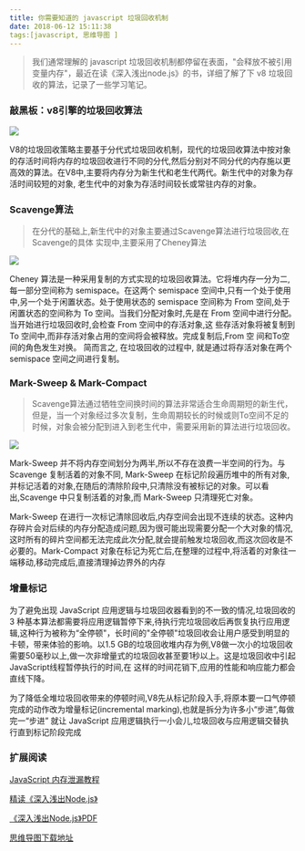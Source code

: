 ```yaml
---
title: 你需要知道的 javascript 垃圾回收机制
date: 2018-06-12 15:11:38
tags:[javascript, 思维导图 ]
---
```


>我们通常理解的 javascript 垃圾回收机制都停留在表面，"会释放不被引用变量内存"，最近在读《深入浅出node.js》的书，详细了解了下 v8 垃圾回收的算法，记录了一些学习笔记。


### 敲黑板：v8引擎的垃圾回收算法


![](https://user-gold-cdn.xitu.io/2018/6/12/163f306c4254c932?w=1064&h=492&f=jpeg&s=114417)

V8的垃圾回收策略主要基于分代式垃圾回收机制，现代的垃圾回收算法中按对象的存活时间将内存的垃圾回收进行不同的分代,然后分别对不同分代的内存施以更高效的算法。在V8中,主要将内存分为新生代和老生代两代。新生代中的对象为存活时间较短的对象, 老生代中的对象为存活时间较长或常驻内存的对象。

### Scavenge算法


>在分代的基础上,新生代中的对象主要通过Scavenge算法进行垃圾回收,在Scavenge的具体 实现中,主要采用了Cheney算法

![](https://user-gold-cdn.xitu.io/2018/6/12/163f30742b0bf065?w=1130&h=568&f=jpeg&s=175952)

Cheney 算法是一种采用复制的方式实现的垃圾回收算法。它将堆内存一分为二,每一部分空间称为 semispace。在这两个 semispace 空间中,只有一个处于使用中,另一个处于闲置状态。处于使用状态的 semispace 空间称为 From 空间,处于闲置状态的空间称为 To 空间。当我们分配对象时,先是在 From 空间中进行分配。当开始进行垃圾回收时,会检查 From 空间中的存活对象,这 些存活对象将被复制到 To 空间中,而非存活对象占用的空间将会被释放。完成复制后,From 空 间和To空间的角色发生对换。 简而言之, 在垃圾回收的过程中, 就是通过将存活对象在两个 semispace 空间之间进行复制。


### Mark-Sweep & Mark-Compact

>Scavenge算法通过牺牲空间换时间的算法非常适合生命周期短的新生代，但是，当一个对象经过多次复制，生命周期较长的时候或则To空间不足的时候，对象会被分配到进入到老生代中，需要采用新的算法进行垃圾回收。

![](https://user-gold-cdn.xitu.io/2018/6/12/163f307747161f7d?w=1175&h=609&f=jpeg&s=184055)

Mark-Sweep 并不将内存空间划分为两半,所以不存在浪费一半空间的行为。与 Scavenge 复制活着的对象不同, Mark-Sweep 在标记阶段遍历堆中的所有对象,并标记活着的对象,在随后的清除阶段中,只清除没有被标记的对象。可以看出,Scavenge 中只复制活着的对象,而 Mark-Sweep 只清理死亡对象。

Mark-Sweep 在进行一次标记清除回收后,内存空间会出现不连续的状态。这种内存碎片会对后续的内存分配造成问题,因为很可能出现需要分配一个大对象的情况,这时所有的碎片空间都无法完成此次分配,就会提前触发垃圾回收,而这次回收是不必要的。Mark-Compact 对象在标记为死亡后,在整理的过程中,将活着的对象往一端移动,移动完成后,直接清理掉边界外的内存

### 增量标记

为了避免出现 JavaScript 应用逻辑与垃圾回收器看到的不一致的情况,垃圾回收的 3 种基本算法都需要将应用逻辑暂停下来,待执行完垃圾回收后再恢复执行应用逻辑,这种行为被称为“全停顿"，长时间的"全停顿"垃圾回收会让用户感受到明显的卡顿，带来体验的影响。以1.5 GB的垃圾回收堆内存为例,V8做一次小的垃圾回收需要50毫秒以上,做一次非增量式的垃圾回收甚至要1秒以上。这是垃圾回收中引起JavaScript线程暂停执行的时间,在 这样的时间花销下,应用的性能和响应能力都会直线下降。

为了降低全堆垃圾回收带来的停顿时间,V8先从标记阶段入手,将原本要一口气停顿完成的动作改为增量标记(incremental marking),也就是拆分为许多小“步进”,每做完一“步进” 就让 JavaScript 应用逻辑执行一小会儿,垃圾回收与应用逻辑交替执行直到标记阶段完成


### 扩展阅读

[JavaScript 内存泄漏教程](http://www.ruanyifeng.com/blog/2017/04/memory-leak.html)

[精读《深入浅出Node.js》](https://bailinlin.github.io/2018/06/08/node-notes/)

[《深入浅出Node.js》PDF](chrome-extension://ikhdkkncnoglghljlkmcimlnlhkeamad/pdf-viewer/web/viewer.html?file=http%3A%2F%2Fblog.songqingbo.cn%2Fpdf%2Fnodejs%2F%25E6%25B7%25B1%25E5%2585%25A5%25E6%25B5%2585%25E5%2587%25BANode.js.pdf)

[思维导图下载地址](https://github.com/bailinlin/Awsome-Front-End-Xmind)